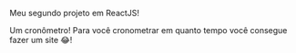 Meu segundo projeto em ReactJS!

Um cronômetro! Para você cronometrar em quanto tempo você consegue fazer um site 😂!
